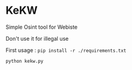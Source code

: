 # KeKW
Simple Osint tool for Webiste

Don't use it for illegal use

First usage :
```pip install -r ./requirements.txt```

```python kekw.py```
